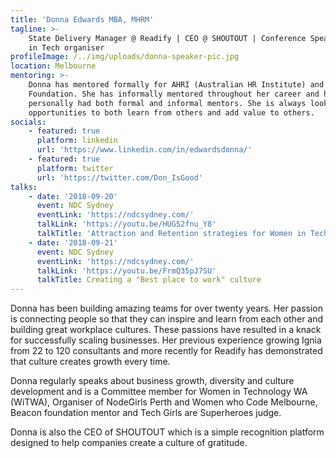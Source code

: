```yaml
---
title: 'Donna Edwards MBA, MHRM'
tagline: >-
    State Delivery Manager @ Readify | CEO @ SHOUTOUT | Conference Speaker | Women
    in Tech organiser
profileImage: /../img/uploads/donna-speaker-pic.jpg
location: Melbourne
mentoring: >-
    Donna has mentored formally for AHRI (Australian HR Institute) and Beacon
    Foundation. She has informally mentored throughout her career and has
    personally had both formal and informal mentors. She is always looking for
    opportunities to both learn from others and add value to others.
socials:
    - featured: true
      platform: linkedin
      url: 'https://www.linkedin.com/in/edwardsdonna/'
    - featured: true
      platform: twitter
      url: 'https://twitter.com/Don_IsGood'
talks:
    - date: '2018-09-20'
      event: NDC Sydney
      eventLink: 'https://ndcsydney.com/'
      talkLink: 'https://youtu.be/HUGS2fnu_Y8'
      talkTitle: 'Attraction and Retention strategies for Women in Tech '
    - date: '2018-09-21'
      event: NDC Sydney
      eventLink: 'https://ndcsydney.com/'
      talkLink: 'https://youtu.be/FrmQ35pJ7SU'
      talkTitle: Creating a "Best place to work" culture
---
```


Donna has been building amazing teams for over twenty years. Her passion is connecting people so that they can inspire and learn from each other and building great workplace cultures. These passions have resulted in a knack for successfully scaling businesses. Her previous experience growing Ignia from 22 to 120 consultants and more recently for Readify has demonstrated that culture creates growth every time.

Donna regularly speaks about business growth, diversity and culture development and is a Committee member for Women in Technology WA (WiTWA), Organiser of NodeGirls Perth and Women who Code Melbourne, Beacon foundation mentor and Tech Girls are Superheroes judge.

Donna is also the CEO of SHOUTOUT which is a simple recognition platform designed to help companies create a culture of gratitude.
